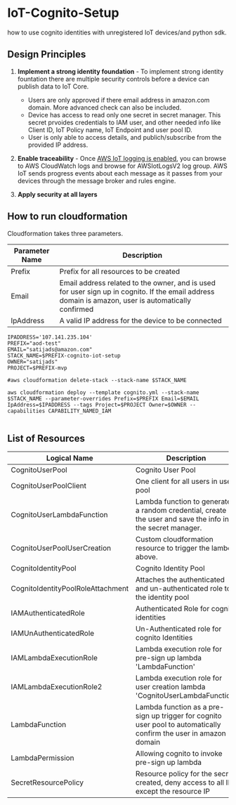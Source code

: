 # IoT-Cognito-Setup
how to use cognito identities with unregistered IoT devices/and python sdk. 

## Design Principles
1. __Implement a strong identity foundation__ - To implement strong identity fountation there are multiple security controls before a device can publish data to IoT Core.
    * Users are only approved if there email address in amazon.com domain. More advanced check can also be included. 
    * Device has access to read only one secret in secret manager. This secret prvoides credentials to IAM user, and other needed info like Client ID, IoT Policy name, IoT Endpoint and user pool ID. 
    * User is only able to access details, and publich/subscribe from the provided IP address. 
2. __Enable traceability__ - Once [AWS IoT logging is enabled](https://docs.aws.amazon.com/iot/latest/developerguide/configure-logging.html), you can browse to AWS CloudWatch logs and browse for AWSIotLogsV2 log group. AWS IoT sends progress events about each message as it passes from your devices through the message broker and rules engine. 

3. __Apply security at all layers__



## How to run cloudformation
Cloudformation takes three parameters. 

Parameter Name | Description
-------------- | --------------
Prefix | Prefix for all resources to be created
Email | Email address related to the owner, and is used for user sign up in cognito. If the email address domain is amazon, user is automatically confirmed
IpAddress | A valid IP address for the device to be connected

```console
IPADDRESS='107.141.235.104'
PREFIX="aod-test"
EMAIL="satijads@amazon.com"
STACK_NAME=$PREFIX-cognito-iot-setup
OWNER="satijads"
PROJECT=$PREFIX-mvp

#aws cloudformation delete-stack --stack-name $STACK_NAME 

aws cloudformation deploy --template cognito.yml --stack-name $STACK_NAME --parameter-overrides Prefix=$PREFIX Email=$EMAIL IpAddress=$IPADDRESS --tags Project=$PROJECT Owner=$OWNER --capabilities CAPABILITY_NAMED_IAM


```

## List of Resources
Logical Name | Description
------------ | -------------
CognitoUserPool | Cognito User Pool
CognitoUserPoolClient | One client for all users in user pool
CognitoUserLambdaFunction | Lambda function to generate a random credential, create the user and save the info in the secret manager.
CognitoUserPoolUserCreation | Custom cloudformation resource to trigger the lambda above. 
CognitoIdentityPool | Cognito Identity Pool
CognitoIdentityPoolRoleAttachment | Attaches the authenticated and un-authenticated role to the identity pool
IAMAuthenticatedRole | Authenticated Role for cognito identities
IAMUnAuthenticatedRole | Un-Authenticated role for cognito Identities
IAMLambdaExecutionRole | Lambda execution role for pre-sign up lambda 'LambdaFunction'
IAMLambdaExecutionRole2 | Lambda execution role for user creation lambda 'CognitoUserLambdaFunction'
LambdaFunction | Lambda function as a pre-sign up trigger for cognito user pool to automatically confirm the user in amazon domain
LambdaPermission | Allowing cognito to invoke pre-sign up lambda
SecretResourcePolicy | Resource policy for the secret created, deny access to all IPs except the resource IP